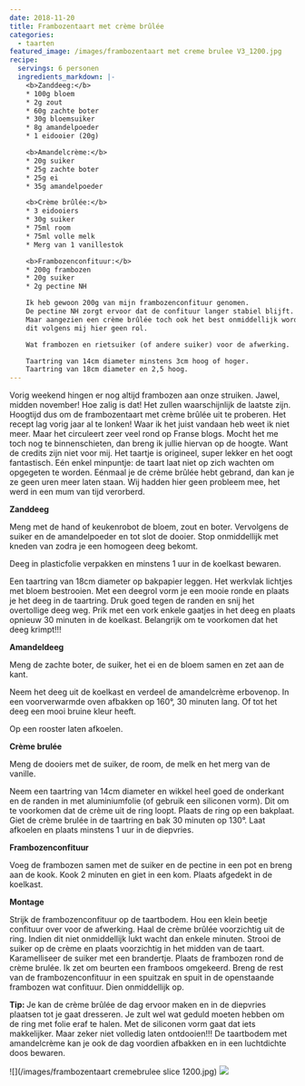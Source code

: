 ```yaml
---
date: 2018-11-20
title: Frambozentaart met crème brûlée
categories:
  - taarten
featured_image: /images/frambozentaart met creme brulee V3_1200.jpg
recipe:
  servings: 6 personen
  ingredients_markdown: |-
    <b>Zanddeeg:</b>
    * 100g bloem
    * 2g zout
    * 60g zachte boter
    * 30g bloemsuiker 
    * 8g amandelpoeder
    * 1 eidooier (20g)

    <b>Amandelcrème:</b>
    * 20g suiker
    * 25g zachte boter
    * 25g ei
    * 35g amandelpoeder

    <b>Crème brûlée:</b>
    * 3 eidooiers
    * 30g suiker
    * 75ml room 
    * 75ml volle melk
    * Merg van 1 vanillestok

    <b>Frambozenconfituur:</b>
    * 200g frambozen
    * 20g suiker
    * 2g pectine NH

    Ik heb gewoon 200g van mijn frambozenconfituur genomen.
    De pectine NH zorgt ervoor dat de confituur langer stabiel blijft.
    Maar aangezien een crème brûlée toch ook het best onmiddellijk wordt opgegeten speelt            
    dit volgens mij hier geen rol.

    Wat frambozen en rietsuiker (of andere suiker) voor de afwerking.

    Taartring van 14cm diameter minstens 3cm hoog of hoger.
    Taartring van 18cm diameter en 2,5 hoog.
---
```

Vorig weekend hingen er nog altijd frambozen aan onze struiken.
Jawel, midden november! Hoe zalig is dat! Het zullen waarschijnlijk de laatste zijn.
Hoogtijd dus om de frambozentaart met crème brûlée uit te proberen.
Het recept lag vorig jaar al te lonken! 
Waar ik het juist vandaan heb weet ik niet meer. Maar het circuleert zeer veel rond op Franse blogs.
Mocht het me toch nog te binnenschieten, dan breng ik jullie hiervan op de hoogte.
Want de credits zijn niet voor mij.
Het taartje is origineel, super lekker en het oogt fantastisch.
Eén enkel minpuntje: de taart laat niet op zich wachten om opgegeten te worden.
Eénmaal je de crème brûlée hebt gebrand, dan kan je ze geen uren meer laten staan.
Wij hadden hier geen probleem mee, het werd in een mum van tijd verorberd.

<!--more-->

**Zanddeeg**

Meng met de hand of keukenrobot de bloem, zout en boter.
Vervolgens de suiker en de amandelpoeder en tot slot de dooier.
Stop onmiddellijk met kneden van zodra je een homogeen deeg bekomt.

Deeg in plasticfolie verpakken en minstens 1 uur in de koelkast bewaren.

Een taartring van 18cm diameter op bakpapier leggen.
Het werkvlak lichtjes met bloem bestrooien.
Met een deegrol vorm je een mooie ronde en plaats je het deeg in de taartring. 
Druk goed tegen de randen en snij het overtollige deeg weg.
Prik met een vork enkele gaatjes in het deeg en plaats opnieuw 30 minuten in de koelkast.
Belangrijk om te voorkomen dat het deeg krimpt!!! 

**Amandeldeeg**

Meng de zachte boter,  de suiker, het ei en de bloem samen en zet aan de kant.

Neem het deeg uit de koelkast en verdeel de amandelcrème erbovenop.
In een voorverwarmde oven afbakken op 160°, 30 minuten lang.
Of tot het deeg een mooi bruine kleur heeft.

Op een rooster laten afkoelen.

**Crème brulée**

Meng de dooiers met de suiker, de room, de melk en het merg van de vanille.

Neem een taartring van 14cm diameter en wikkel heel goed de onderkant en de randen in met aluminiumfolie (of gebruik een siliconen vorm). Dit om te voorkomen dat de crème uit de ring loopt.
Plaats de ring op een bakplaat.
Giet de crème brulée in de taartring en bak 30 minuten op 130°.
Laat afkoelen en plaats minstens 1 uur in de diepvries.

**Frambozenconfituur**

Voeg de frambozen samen met de suiker en de pectine in een pot en breng aan de kook.
Kook 2 minuten en giet in een kom.
Plaats afgedekt in de koelkast.

**Montage**

Strijk de frambozenconfituur op de taartbodem.
Hou een klein beetje confituur over voor de afwerking.
Haal de crème brûlée voorzichtig uit de ring.
Indien dit niet onmiddellijk lukt wacht dan enkele minuten.
Strooi de suiker op de crème en plaats voorzichtig in het midden van de taart.
Karamelliseer de suiker met een brandertje.
Plaats de frambozen rond de crème brulée.
Ik zet om beurten een framboos omgekeerd.
Breng de rest van de frambozenconfituur in een spuitzak en spuit in de openstaande frambozen wat confituur.
Dien onmiddellijk op.

<b>Tip: </b>Je kan de crème brûlée de dag ervoor maken en in de diepvries plaatsen tot je gaat dresseren.
Je zult wel wat geduld moeten hebben om de ring met folie eraf te halen.
Met de siliconen vorm gaat dat iets makkelijker.
Maar zeker niet volledig laten ontdooien!!!
De taartbodem met amandelcrème kan je ook de dag voordien afbakken en in een luchtdichte doos bewaren.

![](/images/frambozentaart cremebrulee slice 1200.jpg)
![](/images/frambozentaartcremebruleepin.jpg)

